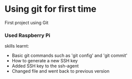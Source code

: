 # Using git for first time
First project using Git

### Used Raspberry Pi

skills learnt:
* Basic git commands such as 'git config' and 'git commit'
* How to generate a new SSH key
* Added SSH key to the ssh-agent
* Changed file and went back to previous version

